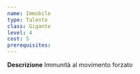```yaml
---
name: Immobile
type: Talento
class: Gigante
level: 4
cost: 5
prerequisites: 
---
```


**Descrizione**
Immunità al movimento forzato